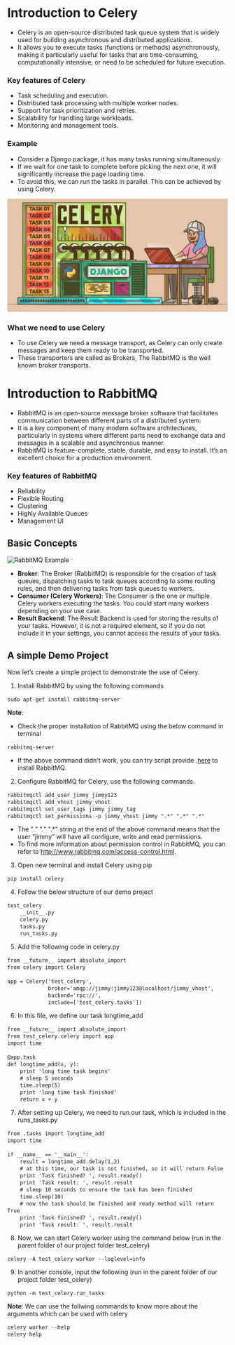 
# Introduction to Celery

- Celery is an open-source distributed task queue system that is widely used for building asynchronous and distributed applications.
- It allows you to execute tasks (functions or methods) asynchronously, making it particularly useful for tasks that are time-consuming, computationally intensive, or need to be scheduled for future execution.

### Key features of Celery
- Task scheduling and execution.
- Distributed task processing with multiple worker nodes.
- Support for task prioritization and retries.
- Scalability for handling large workloads.
- Monitoring and management tools.

### Example
- Consider a Django package, it has many tasks running simultaneously.
- If we wait for one task to complete before picking the next one, it will significantly increase the page loading time.
- To avoid this, we can run the tasks in parallel. This can be achieved by using Celery.

![Celery Example](./celery_png.png)

### What we need to use Celery
- To use Celery we need a message transport, as Celery can only create messages and keep them ready to be transported.
- These transporters are called as Brokers, The RabbitMQ is the well known broker transports.


# Introduction to RabbitMQ
- RabbitMQ is an open-source message broker software that facilitates communication between different parts of a distributed system.
- It is a key component of many modern software architectures, particularly in systems where different parts need to exchange data and messages in a scalable and asynchronous manner.
- RabbitMQ is feature-complete, stable, durable, and easy to install. It’s an excellent choice for a production environment.

### Key features of RabbitMQ
- Reliability
- Flexible Routing
- Clustering
- Highly Available Queues
- Management UI

## Basic Concepts
![RabbitMQ Example](./rabbitMqCeleryExample.png)

- **Broker**: The Broker (RabbitMQ) is responsible for the creation of task queues, dispatching tasks to task queues according to some routing rules, and then delivering tasks from task queues to workers.
- **Consumer (Celery Workers)**: The Consumer is the one or multiple Celery workers executing the tasks. You could start many workers depending on your use case.
- **Result Backend**: The Result Backend is used for storing the results of your tasks. However, it is not a required element, so if you do not include it in your settings, you cannot access the results of your tasks.

## A simple Demo Project

Now let’s create a simple project to demonstrate the use of Celery.

1. Install RabbitMQ by using the following commands
```
sudo apt-get install rabbitmq-server
```
**Note**: 
- Check the proper installation of RabbitMQ using the below command in terminal
```
rabbitmq-server
```
- If the above command didn't work, you can try script provide .[here](https://www.rabbitmq.com/install-debian.html#apt-quick-start-cloudsmith) to install RabbitMQ.

2. Configure RabbitMQ for Celery, use the following commands.
```
rabbitmqctl add_user jimmy jimmy123
rabbitmqctl add_vhost jimmy_vhost
rabbitmqctl set_user_tags jimmy jimmy_tag
rabbitmqctl set_permissions -p jimmy_vhost jimmy ".*" ".*" ".*"
```
- The ".*" ".*" ".*" string at the end of the above command means that the user “jimmy” will have all configure, write and read permissions.
- To find more information about permission control in RabbitMQ, you can refer to http://www.rabbitmq.com/access-control.html.

3.  Open new terminal and install Celery using pip
```
pip install celery
```
4. Follow the below structure of our demo project
```
test_celery
    __init__.py
    celery.py
    tasks.py
    run_tasks.py
```
5. Add the following code in celery.py
```
from __future__ import absolute_import
from celery import Celery

app = Celery('test_celery',
             broker='amqp://jimmy:jimmy123@localhost/jimmy_vhost',
             backend='rpc://',
             include=['test_celery.tasks'])
```
6. In this file, we define our task longtime_add
```
from __future__ import absolute_import
from test_celery.celery import app
import time

@app.task
def longtime_add(x, y):
    print 'long time task begins'
    # sleep 5 seconds
    time.sleep(5)
    print 'long time task finished'
    return x + y
```
7. After setting up Celery, we need to run our task, which is included in the runs_tasks.py
```
from .tasks import longtime_add
import time

if __name__ == '__main__':
    result = longtime_add.delay(1,2)
    # at this time, our task is not finished, so it will return False
    print 'Task finished? ', result.ready()
    print 'Task result: ', result.result
    # sleep 10 seconds to ensure the task has been finished
    time.sleep(10)
    # now the task should be finished and ready method will return True
    print 'Task finished? ', result.ready()
    print 'Task result: ', result.result
```
8. Now, we can start Celery worker using the command below (run in the parent folder of our project folder test_celery)
```
celery -A test_celery worker --loglevel=info
```
9. In another console, input the following (run in the parent folder of our project folder test_celery)
```
python -m test_celery.run_tasks
```

**Note**: We can use the follwing commands to know more about the arguments which can be used with celery

```
celery worker --help
celery help
```
